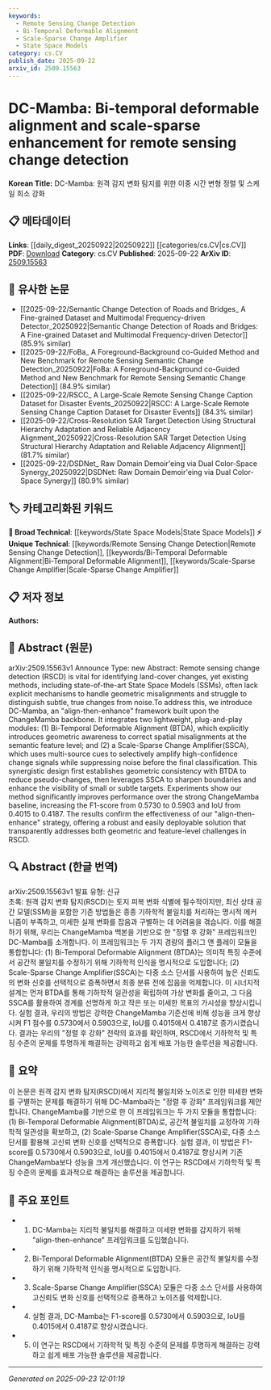 ```yaml
---
keywords:
  - Remote Sensing Change Detection
  - Bi-Temporal Deformable Alignment
  - Scale-Sparse Change Amplifier
  - State Space Models
category: cs.CV
publish_date: 2025-09-22
arxiv_id: 2509.15563
---
```


<!-- KEYWORD_LINKING_METADATA:
{
  "processed_timestamp": "2025-09-23T12:01:19.621272",
  "vocabulary_version": "1.0",
  "selected_keywords": [
    "Remote Sensing Change Detection",
    "Bi-Temporal Deformable Alignment",
    "Scale-Sparse Change Amplifier",
    "State Space Models"
  ],
  "rejected_keywords": [],
  "similarity_scores": {
    "Remote Sensing Change Detection": 0.78,
    "Bi-Temporal Deformable Alignment": 0.8,
    "Scale-Sparse Change Amplifier": 0.77,
    "State Space Models": 0.72
  },
  "extraction_method": "AI_prompt_based",
  "budget_applied": true,
  "candidates_json": {
    "candidates": [
      {
        "surface": "Remote Sensing Change Detection",
        "canonical": "Remote Sensing Change Detection",
        "aliases": [
          "RSCD"
        ],
        "category": "unique_technical",
        "rationale": "Central to the paper's focus, offering a unique technical perspective on change detection.",
        "novelty_score": 0.65,
        "connectivity_score": 0.7,
        "specificity_score": 0.85,
        "link_intent_score": 0.78
      },
      {
        "surface": "Bi-Temporal Deformable Alignment",
        "canonical": "Bi-Temporal Deformable Alignment",
        "aliases": [
          "BTDA"
        ],
        "category": "unique_technical",
        "rationale": "Introduces a novel alignment method crucial for addressing geometric misalignments in change detection.",
        "novelty_score": 0.72,
        "connectivity_score": 0.68,
        "specificity_score": 0.82,
        "link_intent_score": 0.8
      },
      {
        "surface": "Scale-Sparse Change Amplifier",
        "canonical": "Scale-Sparse Change Amplifier",
        "aliases": [
          "SSCA"
        ],
        "category": "unique_technical",
        "rationale": "Enhances detection by selectively amplifying change signals, a key innovation in the paper.",
        "novelty_score": 0.7,
        "connectivity_score": 0.65,
        "specificity_score": 0.8,
        "link_intent_score": 0.77
      },
      {
        "surface": "State Space Models",
        "canonical": "State Space Models",
        "aliases": [
          "SSMs"
        ],
        "category": "broad_technical",
        "rationale": "Provides a foundational context for the paper's improvements over existing methods.",
        "novelty_score": 0.5,
        "connectivity_score": 0.75,
        "specificity_score": 0.6,
        "link_intent_score": 0.72
      }
    ],
    "ban_list_suggestions": [
      "method",
      "experiment",
      "performance"
    ]
  },
  "decisions": [
    {
      "candidate_surface": "Remote Sensing Change Detection",
      "resolved_canonical": "Remote Sensing Change Detection",
      "decision": "linked",
      "scores": {
        "novelty": 0.65,
        "connectivity": 0.7,
        "specificity": 0.85,
        "link_intent": 0.78
      }
    },
    {
      "candidate_surface": "Bi-Temporal Deformable Alignment",
      "resolved_canonical": "Bi-Temporal Deformable Alignment",
      "decision": "linked",
      "scores": {
        "novelty": 0.72,
        "connectivity": 0.68,
        "specificity": 0.82,
        "link_intent": 0.8
      }
    },
    {
      "candidate_surface": "Scale-Sparse Change Amplifier",
      "resolved_canonical": "Scale-Sparse Change Amplifier",
      "decision": "linked",
      "scores": {
        "novelty": 0.7,
        "connectivity": 0.65,
        "specificity": 0.8,
        "link_intent": 0.77
      }
    },
    {
      "candidate_surface": "State Space Models",
      "resolved_canonical": "State Space Models",
      "decision": "linked",
      "scores": {
        "novelty": 0.5,
        "connectivity": 0.75,
        "specificity": 0.6,
        "link_intent": 0.72
      }
    }
  ]
}
-->

# DC-Mamba: Bi-temporal deformable alignment and scale-sparse enhancement for remote sensing change detection

**Korean Title:** DC-Mamba: 원격 감지 변화 탐지를 위한 이중 시간 변형 정렬 및 스케일 희소 강화

## 📋 메타데이터

**Links**: [[daily_digest_20250922|20250922]] [[categories/cs.CV|cs.CV]]
**PDF**: [Download](https://arxiv.org/pdf/2509.15563.pdf)
**Category**: cs.CV
**Published**: 2025-09-22
**ArXiv ID**: [2509.15563](https://arxiv.org/abs/2509.15563)

## 🔗 유사한 논문
- [[2025-09-22/Semantic Change Detection of Roads and Bridges_ A Fine-grained Dataset and Multimodal Frequency-driven Detector_20250922|Semantic Change Detection of Roads and Bridges: A Fine-grained Dataset and Multimodal Frequency-driven Detector]] (85.9% similar)
- [[2025-09-22/FoBa_ A Foreground-Background co-Guided Method and New Benchmark for Remote Sensing Semantic Change Detection_20250922|FoBa: A Foreground-Background co-Guided Method and New Benchmark for Remote Sensing Semantic Change Detection]] (84.9% similar)
- [[2025-09-22/RSCC_ A Large-Scale Remote Sensing Change Caption Dataset for Disaster Events_20250922|RSCC: A Large-Scale Remote Sensing Change Caption Dataset for Disaster Events]] (84.3% similar)
- [[2025-09-22/Cross-Resolution SAR Target Detection Using Structural Hierarchy Adaptation and Reliable Adjacency Alignment_20250922|Cross-Resolution SAR Target Detection Using Structural Hierarchy Adaptation and Reliable Adjacency Alignment]] (81.7% similar)
- [[2025-09-22/DSDNet_ Raw Domain Demoir\'eing via Dual Color-Space Synergy_20250922|DSDNet: Raw Domain Demoir\'eing via Dual Color-Space Synergy]] (80.9% similar)

## 🏷️ 카테고리화된 키워드
**🧠 Broad Technical**: [[keywords/State Space Models|State Space Models]]
**⚡ Unique Technical**: [[keywords/Remote Sensing Change Detection|Remote Sensing Change Detection]], [[keywords/Bi-Temporal Deformable Alignment|Bi-Temporal Deformable Alignment]], [[keywords/Scale-Sparse Change Amplifier|Scale-Sparse Change Amplifier]]

## 📋 저자 정보

**Authors:** 

## 📄 Abstract (원문)

arXiv:2509.15563v1 Announce Type: new 
Abstract: Remote sensing change detection (RSCD) is vital for identifying land-cover changes, yet existing methods, including state-of-the-art State Space Models (SSMs), often lack explicit mechanisms to handle geometric misalignments and struggle to distinguish subtle, true changes from noise.To address this, we introduce DC-Mamba, an "align-then-enhance" framework built upon the ChangeMamba backbone. It integrates two lightweight, plug-and-play modules: (1) Bi-Temporal Deformable Alignment (BTDA), which explicitly introduces geometric awareness to correct spatial misalignments at the semantic feature level; and (2) a Scale-Sparse Change Amplifier(SSCA), which uses multi-source cues to selectively amplify high-confidence change signals while suppressing noise before the final classification. This synergistic design first establishes geometric consistency with BTDA to reduce pseudo-changes, then leverages SSCA to sharpen boundaries and enhance the visibility of small or subtle targets. Experiments show our method significantly improves performance over the strong ChangeMamba baseline, increasing the F1-score from 0.5730 to 0.5903 and IoU from 0.4015 to 0.4187. The results confirm the effectiveness of our "align-then-enhance" strategy, offering a robust and easily deployable solution that transparently addresses both geometric and feature-level challenges in RSCD.

## 🔍 Abstract (한글 번역)

arXiv:2509.15563v1 발표 유형: 신규  
초록: 원격 감지 변화 탐지(RSCD)는 토지 피복 변화 식별에 필수적이지만, 최신 상태 공간 모델(SSM)을 포함한 기존 방법들은 종종 기하학적 불일치를 처리하는 명시적 메커니즘이 부족하고, 미세한 실제 변화를 잡음과 구별하는 데 어려움을 겪습니다. 이를 해결하기 위해, 우리는 ChangeMamba 백본을 기반으로 한 "정렬 후 강화" 프레임워크인 DC-Mamba를 소개합니다. 이 프레임워크는 두 가지 경량의 플러그 앤 플레이 모듈을 통합합니다: (1) Bi-Temporal Deformable Alignment (BTDA)는 의미적 특징 수준에서 공간적 불일치를 수정하기 위해 기하학적 인식을 명시적으로 도입합니다; (2) Scale-Sparse Change Amplifier(SSCA)는 다중 소스 단서를 사용하여 높은 신뢰도의 변화 신호를 선택적으로 증폭하면서 최종 분류 전에 잡음을 억제합니다. 이 시너지적 설계는 먼저 BTDA를 통해 기하학적 일관성을 확립하여 가상 변화를 줄이고, 그 다음 SSCA를 활용하여 경계를 선명하게 하고 작은 또는 미세한 목표의 가시성을 향상시킵니다. 실험 결과, 우리의 방법은 강력한 ChangeMamba 기준선에 비해 성능을 크게 향상시켜 F1 점수를 0.5730에서 0.5903으로, IoU를 0.4015에서 0.4187로 증가시켰습니다. 결과는 우리의 "정렬 후 강화" 전략의 효과를 확인하며, RSCD에서 기하학적 및 특징 수준의 문제를 투명하게 해결하는 강력하고 쉽게 배포 가능한 솔루션을 제공합니다.

## 📝 요약

이 논문은 원격 감지 변화 탐지(RSCD)에서 지리적 불일치와 노이즈로 인한 미세한 변화를 구별하는 문제를 해결하기 위해 DC-Mamba라는 "정렬 후 강화" 프레임워크를 제안합니다. ChangeMamba를 기반으로 한 이 프레임워크는 두 가지 모듈을 통합합니다: (1) Bi-Temporal Deformable Alignment(BTDA)로, 공간적 불일치를 교정하여 기하학적 일관성을 확보하고, (2) Scale-Sparse Change Amplifier(SSCA)로, 다중 소스 단서를 활용해 고신뢰 변화 신호를 선택적으로 증폭합니다. 실험 결과, 이 방법은 F1-score를 0.5730에서 0.5903으로, IoU를 0.4015에서 0.4187로 향상시켜 기존 ChangeMamba보다 성능을 크게 개선했습니다. 이 연구는 RSCD에서 기하학적 및 특징 수준의 문제를 효과적으로 해결하는 솔루션을 제공합니다.

## 🎯 주요 포인트

- 1. DC-Mamba는 지리적 불일치를 해결하고 미세한 변화를 감지하기 위해 "align-then-enhance" 프레임워크를 도입했습니다.
- 2. Bi-Temporal Deformable Alignment(BTDA) 모듈은 공간적 불일치를 수정하기 위해 기하학적 인식을 명시적으로 도입합니다.
- 3. Scale-Sparse Change Amplifier(SSCA) 모듈은 다중 소스 단서를 사용하여 고신뢰도 변화 신호를 선택적으로 증폭하고 노이즈를 억제합니다.
- 4. 실험 결과, DC-Mamba는 F1-score를 0.5730에서 0.5903으로, IoU를 0.4015에서 0.4187로 향상시켰습니다.
- 5. 이 연구는 RSCD에서 기하학적 및 특징 수준의 문제를 투명하게 해결하는 강력하고 쉽게 배포 가능한 솔루션을 제공합니다.


---

*Generated on 2025-09-23 12:01:19*